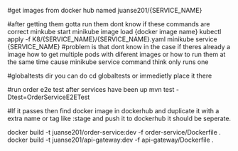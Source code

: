 #get images from docker hub named juanse201/{SERVICE_NAME}

#after getting them gotta run them dont know if these commands are correct
minkube start
minikube image load {docker image name}
kubectl apply -f K8/{SERVICE_NAME}/{SERVICE_NAME}.yaml
minikube service {SERVICE_NAME}
#problem is that dont know in the case if theres already a image how to get multiple pods with diferent images or how to run them at the same time cause minikube service command think only runs one


#globaltests dir you can do cd globaltests or immedietly place it there

#run order e2e test after services have been up
mvn test -Dtest=OrderServiceE2ETest

#If it passes then find docker image in dockerhub and duplicate it with a extra name or tag like :stage and push it to dockerhub it should be seperate.



docker build -t juanse201/order-service:dev -f order-service/Dockerfile .
docker build -t juanse201/api-gateway:dev -f api-gateway/Dockerfile .